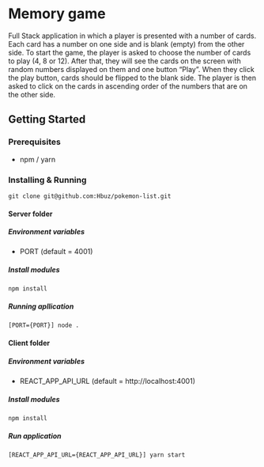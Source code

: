 # Memory game
Full Stack application in which a player is presented with a number of cards. Each card has a number on one side and
is blank (empty) from the other side. To start the game, the player is asked to choose the number
of cards to play (4, 8 or 12). After that, they will see the cards on the screen with random numbers
displayed on them and one button “Play”.
When they click the play button, cards should be flipped to the blank side. The player is then asked
to click on the cards in ascending order of the numbers that are on the other side.

## Getting Started


### Prerequisites
 - npm / yarn

### Installing & Running
```
git clone git@github.com:Hbuz/pokemon-list.git
```

#### Server folder

##### Environment variables
 - PORT (default = 4001)
 
##### Install modules
```npm install```

##### Running apllication
```
[PORT={PORT}] node . 
```


#### Client folder

##### Environment variables
 - REACT_APP_API_URL (default = http://localhost:4001)
 
##### Install modules
```npm install```

##### Run application
```
[REACT_APP_API_URL={REACT_APP_API_URL}] yarn start 
```
